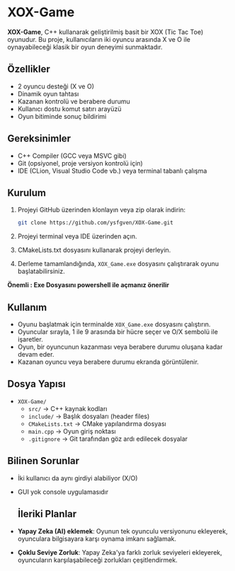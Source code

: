 # XOX-Game

**XOX-Game**, C++ kullanarak geliştirilmiş basit bir XOX (Tic Tac Toe) oyunudur. Bu proje, kullanıcıların iki oyuncu arasında X ve O ile oynayabileceği klasik bir oyun deneyimi sunmaktadır.

## Özellikler

- 2 oyuncu desteği (X ve O)
- Dinamik oyun tahtası
- Kazanan kontrolü ve berabere durumu
- Kullanıcı dostu komut satırı arayüzü
- Oyun bitiminde sonuç bildirimi

## Gereksinimler

- C++ Compiler (GCC veya MSVC gibi)
- Git (opsiyonel, proje versiyon kontrolü için)
- IDE (CLion, Visual Studio Code vb.) veya terminal tabanlı çalışma

## Kurulum

1. Projeyi GitHub üzerinden klonlayın veya zip olarak indirin:

    ```bash
    git clone https://github.com/ysfgven/XOX-Game.git
    ```

2. Projeyi terminal veya IDE üzerinden açın.

3. CMakeLists.txt dosyasını kullanarak projeyi derleyin.

4. Derleme tamamlandığında, `XOX_Game.exe` dosyasını çalıştırarak oyunu başlatabilirsiniz.

 **Önemli : Exe Dosyasını powershell ile açmanız önerilir**

## Kullanım

- Oyunu başlatmak için terminalde `XOX_Game.exe` dosyasını çalıştırın.
- Oyuncular sırayla, 1 ile 9 arasında bir hücre seçer ve O/X sembolü ile işaretler.
- Oyun, bir oyuncunun kazanması veya berabere durumu oluşana kadar devam eder.
- Kazanan oyuncu veya berabere durumu ekranda görüntülenir.

## Dosya Yapısı

- `XOX-Game/`
  - `src/` → C++ kaynak kodları
  - `include/` → Başlık dosyaları (header files)
  - `CMakeLists.txt` → CMake yapılandırma dosyası
  - `main.cpp` → Oyun giriş noktası
  - `.gitignore` → Git tarafından göz ardı edilecek dosyalar

## **Bilinen Sorunlar**

- İki kullanıcı da aynı girdiyi alabiliyor (X/O)
- GUI yok console uygulamasıdır

  ## **İleriki Planlar**

- **Yapay Zeka (AI) eklemek**: Oyunun tek oyunculu versiyonunu ekleyerek, oyunculara bilgisayara karşı oynama imkanı sağlamak.
- **Çoklu Seviye Zorluk**: Yapay Zeka'ya farklı zorluk seviyeleri ekleyerek, oyuncuların karşılaşabileceği zorlukları çeşitlendirmek.


